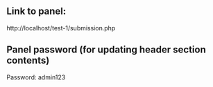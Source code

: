 ## Link to panel:
http://localhost/test-1/submission.php

## Panel password (for updating header section contents)
Password: admin123
